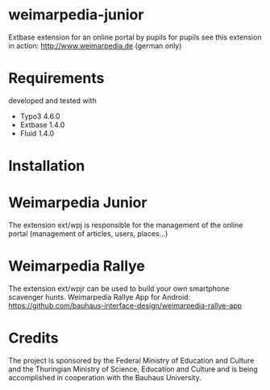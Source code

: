 weimarpedia-junior
==================

Extbase extension for an online portal by pupils for pupils
see this extension in action: http://www.weimarpedia.de (german only)

# Requirements
developed and tested with 
* Typo3 4.6.0
* Extbase 1.4.0
* Fluid 1.4.0


# Installation


# Weimarpedia Junior
The extension ext/wpj is responsible for the management of the online portal (management of articles, users, places...) 


# Weimarpedia Rallye
The extension ext/wpjr can be used to build your own smartphone scavenger hunts. 
Weimarpedia Rallye App for Android:
https://github.com/bauhaus-interface-design/weimarpedia-rallye-app


# Credits
The project is sponsored by the Federal Ministry of Education and Culture and the Thuringian Ministry of Science, Education and Culture and is being accomplished in cooperation with the Bauhaus University.
